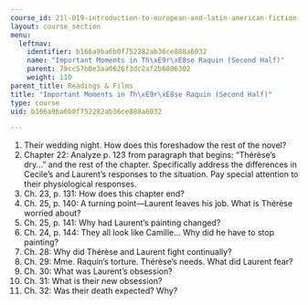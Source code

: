 ```yaml
---
course_id: 21l-019-introduction-to-european-and-latin-american-fiction-great-books-on-the-page-and-on-the-screen-spring-2017
layout: course_section
menu:
  leftnav:
    identifier: b166a9ba6b0f752282ab36ce888a6032
    name: "Important Moments in Th\xE9r\xE8se Raquin (Second Half)"
    parent: 79cc57b0e3aa0626f3dc2af2b6806302
    weight: 110
parent_title: Readings & Films
title: "Important Moments in Th\xE9r\xE8se Raquin (Second Half)"
type: course
uid: b166a9ba6b0f752282ab36ce888a6032

---
```


1.  Their wedding night. How does this foreshadow the rest of the novel?
2.  Chapter 22: Analyze p. 123 from paragraph that begins: “Thérèse’s dry…” and the rest of the chapter. Specifically address the differences in Cecile’s and Laurent’s responses to the situation. Pay special attention to their physiological responses.
3.  Ch. 23, p. 131: How does this chapter end?
4.  Ch. 25, p. 140: A turning point—Laurent leaves his job. What is Thérèse worried about?
5.  Ch. 25, p. 141: Why had Laurent’s painting changed?
6.  Ch. 24, p. 144: They all look like Camille... Why did he have to stop painting?
7.  Ch. 28: Why did Thérèse and Laurent fight continually?
8.  Ch. 29: Mme. Raquin’s torture. Thérèse’s needs. What did Laurent fear?
9.  Ch. 30: What was Laurent’s obsession?
10.  Ch. 31: What is their new obsession?
11.  Ch. 32: Was their death expected? Why?